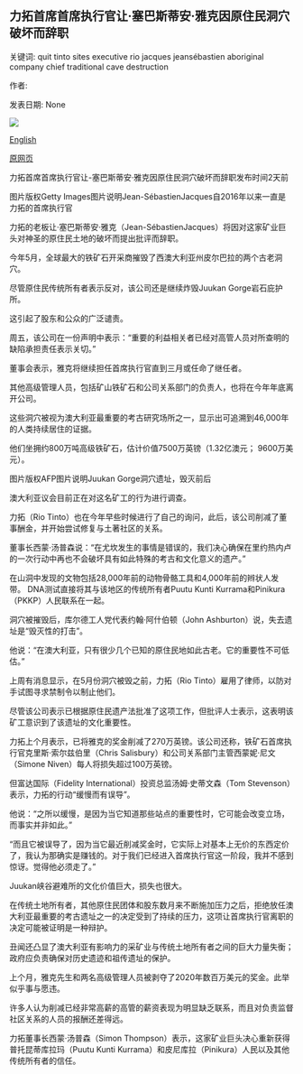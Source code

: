 ## 力拓首席首席执行官让·塞巴斯蒂安·雅克因原住民洞穴破坏而辞职

关键词: quit tinto sites executive rio jacques jeansébastien aboriginal company chief traditional cave destruction

作者: 

发表日期: None

![](https://ichef.bbci.co.uk/news/1024/branded_news/B092/production/_114320254_split.jpg)

[English](Rio%20Tinto%20chief%20Jean-S%C3%A9bastien%20Jacques%20to%20quit%20over%20Aboriginal%20cave%20destruction.md)

[原网页](https://www.bbc.com/news/world-australia-54112991)

力拓首席首席执行官让-塞巴斯蒂安·雅克因原住民洞穴破坏而辞职发布时间2天前

图片版权Getty Images图片说明Jean-SébastienJacques自2016年以来一直是力拓的首席执行官

力拓的老板让·塞巴斯蒂安·雅克（Jean-SébastienJacques）将因对这家矿业巨头对神圣的原住民土地的破坏而提出批评而辞职。

今年5月，全球最大的铁矿石开采商摧毁了西澳大利亚州皮尔巴拉的两个古老洞穴。

尽管原住民传统所有者表示反对，该公司还是继续炸毁Juukan Gorge岩石庇护所。

这引起了股东和公众的广泛谴责。

周五，该公司在一份声明中表示：“重要的利益相关者已经对高管人员对所查明的缺陷承担责任表示关切。”

董事会表示，雅克将继续担任首席执行官直到三月或任命了继任者。

其他高级管理人员，包括矿山铁矿石和公司关系部门的负责人，也将在今年年底离开公司。

这些洞穴被视为澳大利亚最重要的考古研究场所之一，显示出可追溯到46,000年的人类持续居住的证据。

他们坐拥约800万吨高级铁矿石，估计价值7500万英镑（1.32亿澳元； 9600万美元）。

图片版权AFP图片说明Juukan Gorge洞穴遗址，毁灭前后

澳大利亚议会目前正在对这名矿工的行为进行调查。

力拓（Rio Tinto）也在今年早些时候进行了自己的询问，此后，该公司削减了董事酬金，并开始尝试修复与土著社区的关系。

董事长西蒙·汤普森说：“在尤坎发生的事情是错误的，我们决心确保在里约热内卢的一次行动中再也不会破坏具有如此特殊的考古和文化意义的遗产。”

在山洞中发现的文物包括28,000年前的动物骨骼工具和4,000年前的辫状人发带。 DNA测试直接将其与该地区的传统所有者Puutu Kunti Kurrama和Pinikura（PKKP）人民联系在一起。

洞穴被摧毁后，库尔德工人党代表约翰·阿什伯顿（John Ashburton）说，失去遗址是“毁灭性的打击”。

他说：“在澳大利亚，只有很少几个已知的原住民地如此古老。它的重要性不可低估。”

上周有消息显示，在5月份洞穴被毁之前，力拓（Rio Tinto）雇用了律师，以防对手试图寻求禁制令以制止他们。

尽管该公司表示已根据原住民遗产法批准了这项工作，但批评人士表示，这表明该矿工意识到了该遗址的文化重要性。

力拓上个月表示，已将雅克的奖金削减了270万英镑。该公司还称，铁矿石首席执行官克里斯·索尔兹伯里（Chris Salisbury）和公司关系部门主管西蒙妮·尼文（Simone Niven）每人将损失超过100万英镑。

但富达国际（Fidelity International）投资总监汤姆·史蒂文森（Tom Stevenson）表示，力拓的行动“缓慢而有误导”。

他说：“之所以缓慢，是因为当它知道那些站点的重要性时，它可能会改变立场，而事实并非如此。”

“而且它被误导了，因为当它最近削减奖金时，它实际上对基本上无价的东西定价了，我认为那确实是赚钱的。对于我们已经进入首席执行官这一阶段，我并不感到惊讶。觉得他必须走了。”

Juukan峡谷避难所的文化价值巨大，损失也很大。

在传统土地所有者，其他原住民团体和股东数月来不断施加压力之后，拒绝放任澳大利亚最重要的考古遗址之一的决定受到了持续的压力，这项让首席执行官离职的决定可能被证明是一种辩护。

丑闻还凸显了澳大利亚有影响力的采矿业与传统土地所有者之间的巨大力量失衡；政府应负责确保对历史遗迹和祖传遗址的保护。

上个月，雅克先生和两名高级管理人员被剥夺了2020年数百万美元的奖金。此举似乎事与愿违。

许多人认为削减已经非常高薪的高管的薪资表现为明显缺乏联系，而且对负责监督社区关系的人员的报酬还差得远。

力拓董事长西蒙·汤普森（Simon Thompson）表示，这家矿业巨头决心重新获得普托昆蒂库拉玛（Puutu Kunti Kurrama）和皮尼库拉（Pinikura）人民以及其他传统所有者的信任。